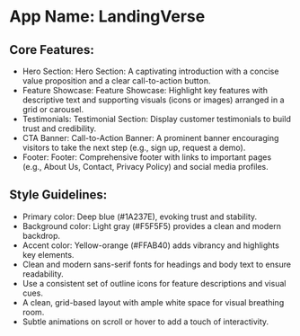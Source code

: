 # **App Name**: LandingVerse

## Core Features:

- Hero Section: Hero Section: A captivating introduction with a concise value proposition and a clear call-to-action button.
- Feature Showcase: Feature Showcase: Highlight key features with descriptive text and supporting visuals (icons or images) arranged in a grid or carousel.
- Testimonials: Testimonial Section: Display customer testimonials to build trust and credibility.
- CTA Banner: Call-to-Action Banner: A prominent banner encouraging visitors to take the next step (e.g., sign up, request a demo).
- Footer: Footer: Comprehensive footer with links to important pages (e.g., About Us, Contact, Privacy Policy) and social media profiles.

## Style Guidelines:

- Primary color: Deep blue (#1A237E), evoking trust and stability.
- Background color: Light gray (#F5F5F5) provides a clean and modern backdrop.
- Accent color: Yellow-orange (#FFAB40) adds vibrancy and highlights key elements.
- Clean and modern sans-serif fonts for headings and body text to ensure readability.
- Use a consistent set of outline icons for feature descriptions and visual cues.
- A clean, grid-based layout with ample white space for visual breathing room.
- Subtle animations on scroll or hover to add a touch of interactivity.